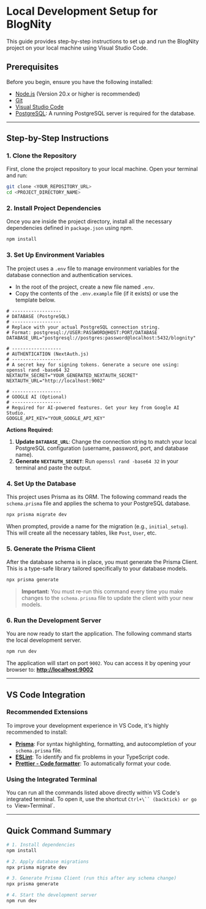 # Local Development Setup for BlogNity

This guide provides step-by-step instructions to set up and run the BlogNity project on your local machine using Visual Studio Code.

## Prerequisites

Before you begin, ensure you have the following installed:
- [Node.js](https://nodejs.org/) (Version 20.x or higher is recommended)
- [Git](https://git-scm.com/)
- [Visual Studio Code](https://code.visualstudio.com/)
- [PostgreSQL](https://www.postgresql.org/download/): A running PostgreSQL server is required for the database.

---

## Step-by-Step Instructions

### 1. Clone the Repository

First, clone the project repository to your local machine. Open your terminal and run:

```bash
git clone <YOUR_REPOSITORY_URL>
cd <PROJECT_DIRECTORY_NAME>
```

### 2. Install Project Dependencies

Once you are inside the project directory, install all the necessary dependencies defined in `package.json` using npm.

```bash
npm install
```

### 3. Set Up Environment Variables

The project uses a `.env` file to manage environment variables for the database connection and authentication services.

- In the root of the project, create a new file named `.env`.
- Copy the contents of the `.env.example` file (if it exists) or use the template below.

```env
# ------------------
# DATABASE (PostgreSQL)
# ------------------
# Replace with your actual PostgreSQL connection string.
# Format: postgresql://USER:PASSWORD@HOST:PORT/DATABASE
DATABASE_URL="postgresql://postgres:password@localhost:5432/blognity"

# ------------------
# AUTHENTICATION (NextAuth.js)
# ------------------
# A secret key for signing tokens. Generate a secure one using: openssl rand -base64 32
NEXTAUTH_SECRET="YOUR_GENERATED_NEXTAUTH_SECRET"
NEXTAUTH_URL="http://localhost:9002"

# ------------------
# GOOGLE AI (Optional)
# ------------------
# Required for AI-powered features. Get your key from Google AI Studio.
GOOGLE_API_KEY="YOUR_GOOGLE_API_KEY"

```

**Actions Required:**
1.  **Update `DATABASE_URL`**: Change the connection string to match your local PostgreSQL configuration (username, password, port, and database name).
2.  **Generate `NEXTAUTH_SECRET`**: Run `openssl rand -base64 32` in your terminal and paste the output.

### 4. Set Up the Database

This project uses Prisma as its ORM. The following command reads the `schema.prisma` file and applies the schema to your PostgreSQL database.

```bash
npx prisma migrate dev
```
When prompted, provide a name for the migration (e.g., `initial_setup`). This will create all the necessary tables, like `Post`, `User`, etc.

### 5. Generate the Prisma Client

After the database schema is in place, you must generate the Prisma Client. This is a type-safe library tailored specifically to your database models.

```bash
npx prisma generate
```
> **Important:** You must re-run this command every time you make changes to the `schema.prisma` file to update the client with your new models.

### 6. Run the Development Server

You are now ready to start the application. The following command starts the local development server.

```bash
npm run dev
```

The application will start on port `9002`. You can access it by opening your browser to:
**[http://localhost:9002](http://localhost:9002)**

---

## VS Code Integration

### Recommended Extensions

To improve your development experience in VS Code, it's highly recommended to install:

- **[Prisma](https://marketplace.visualstudio.com/items?itemName=Prisma.prisma)**: For syntax highlighting, formatting, and autocompletion of your `schema.prisma` file.
- **[ESLint](https://marketplace.visualstudio.com/items?itemName=dbaeumer.vscode-eslint)**: To identify and fix problems in your TypeScript code.
- **[Prettier - Code formatter](https://marketplace.visualstudio.com/items?itemName=esbenp.prettier-vscode)**: To automatically format your code.

### Using the Integrated Terminal

You can run all the commands listed above directly within VS Code's integrated terminal. To open it, use the shortcut `Ctrl+\`` (backtick) or go to `View` > `Terminal`.

---

## Quick Command Summary

```bash
# 1. Install dependencies
npm install

# 2. Apply database migrations
npx prisma migrate dev

# 3. Generate Prisma Client (run this after any schema change)
npx prisma generate

# 4. Start the development server
npm run dev
```

